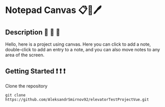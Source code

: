 # Notepad Canvas 	&#128203;&#128204;&#128394;&#65039;
## Description 	&#128172; 	&#128172; 	&#128172;
Hello, here is a project using canvas. Here you can click to add a note, double-click to add an entry to a note, and you can also move notes to any area of ​​the screen.
## Getting Started 	&#10071;	&#10071;	&#10071;
Clone the repository
```
git clone https://github.com/AleksandrSmirnov92/elevatorTestProjectVue.git
